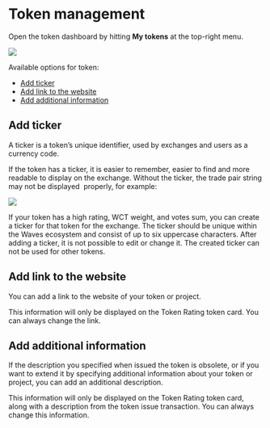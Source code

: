 # Token management

Open the token dashboard by hitting **My tokens** at the top-right menu.

![](/en/ecosystem/waves-token-rating/img/dashboard_en.png)

Available options for token:

* [Add ticker](#ticker)
* [Add link to the website](#website)
* [Add additional information](#additional)

## Add ticker <a id="ticker"></a>

A ticker is a token’s unique identifier, used by exchanges and users as a currency code.

If the token has a ticker, it is easier to remember, easier to find and more readable to display on the exchange. Without the ticker, the trade pair string may not be displayed  properly, for example:

![](/en/ecosystem/waves-token-rating/img/with_or_without_ticker.png)

If your token has a high rating, WCT weight, and votes sum, you can create a ticker for that token for the exchange. The ticker should be unique within the Waves ecosystem and consist of up to six uppercase characters. After adding a ticker, it is not possible to edit or change it. The created ticker can not be used for other tokens.

## Add link to the website <a id="website"></a>

You can add a link to the website of your token or project.

This information will only be displayed on the Token Rating token card. You can always change the link.

## Add additional information <a id="additional"></a>

If the description you specified when issued the token is obsolete, or if you want to extend it by specifying additional information about your token or project, you can add an additional description.

This information will only be displayed on the Token Rating token card, along with a description from the token issue transaction. You can always change this information.
